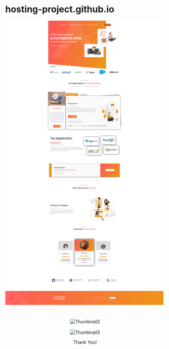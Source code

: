 # hosting-project.github.io

<div align="center">
  <img src="preview/preview-1.png" alt="Thumbnail1">
  <br>
  <br>
  <br>
    <img src="preview/preview-2.png" alt="Thumbnail2">
  <br>
  <br>
  <img src="preview/preview-3.png" alt="Thumbnail3">
  <p>Thank You!</p>
</div>
